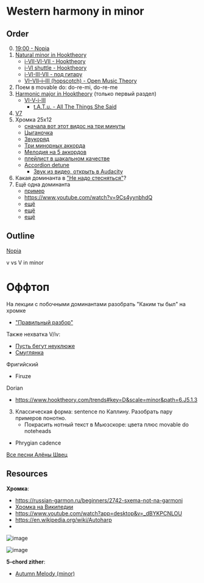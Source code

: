 # Western harmony in minor

## Order

0. [19:00 - Nopia](https://www.youtube.com/watch?v=Ivuy9QYLFVY)
1. [Natural minor in Hooktheory](https://book-two.hooktheory.com/section/a-new-home-base)
   - [i-VII-VI-VII - Hooktheory](https://www.hooktheory.com/trends#key=A&scale=minor&path=1.7.6.7)
   - [i-VI shuttle - Hooktheory](https://www.hooktheory.com/trends#key=A&scale=minor&path=1.6.1.6.1)
   - [i-VI-III-VII - под гитару](https://www.youtube.com/watch?v=Rfsn3au--qo)
   - [VI–VII–i–III (hopscotch) - Open Music Theory](https://viva.pressbooks.pub/openmusictheory/chapter/4-chord-schemas/)
3. Поем в movable do: do-re-mi, do-re-me
2. [Harmonic major in Hooktheory](https://book-two.hooktheory.com/section/modal-mixture-in-minor) (только первый раздел)
   - [VI-V-i-III](https://www.hooktheory.com/trends#key=C&scale=minor&path=6.J5.1.3)
      - [t.A.T.u. - All The Things She Said](https://www.hooktheory.com/theorytab/view/tatu/all-the-things-she-said)
3. [V7](https://book-two.hooktheory.com/section/seventh-chords-extending-the-basic-chords)
3. Хромка 25х12
   - [сначала вот этот видос на три минуты](https://www.youtube.com/watch?v=zmFHms43eCE)
   - [Цыганочка](https://www.youtube.com/watch?v=3MxegQmK1_c)
   - [Звукоряд](https://youtu.be/bcmpXYzNmUs?si=vQCgyHyE9MQjRHHP)
   - [Три минорных аккорда](https://www.youtube.com/watch?v=2gjUpyAIh9A)
   - [Мелодия на 5 аккордов](https://youtu.be/Ldo4R6owZvc?si=kD8uJKRUx5zfv8Kt&t=213)
   - [плейлист в шакальном качестве](https://www.youtube.com/playlist?list=PLcmCL8fscI389sdlSrB3Ljz8uwSf0Ljel)
   - [Accordion detune](https://www.youtube.com/watch?v=Z9VzzHaopcc)
      - [Звук из видео, открыть в Audacity](https://dl.dropbox.com/scl/fi/w9xv4sb0gj8oqtao7cntd/Accordion-Buyer-s-Guide-Comparison-of-10-Musette-De-tunings-Dry-to-Wet-Z9VzzHaopcc-192k-1694525395.mp3?rlkey=0qsew7228x9g1xlunpmsu2kgl&dl=1)
4. Какая доминанта в ["Не надо стесняться"](https://nns.i-m-i.ru/)?
5. Ещё одна доминанта
   - [пример](https://dl.dropboxusercontent.com/scl/fi/0br2vcz9an5qpdufzzntl/m.mp3?rlkey=vovgskrwlc65r79my2m2kafjk&dl=0)
   - https://www.youtube.com/watch?v=9Cs4yynbhdQ
   - [ещё](https://www.youtube.com/watch?v=p7Kc35wxdAs)
   - [ещё](https://www.youtube.com/watch?v=JxHrDGKddWU)
   - [ещё](https://www.youtube.com/watch?v=e43MDRKbD0g)


## Outline

[Nopia](https://www.youtube.com/watch?v=Ivuy9QYLFVY)

v vs V in minor

# Оффтоп

На лекции с побочными доминантами разобрать "Каким ты был" на хромке
- ["Правильный разбор"](https://www.youtube.com/watch?v=pcDpHjJvaOA)

Также нехватка V/iv:
- [Пусть бегут неуклюже](https://www.youtube.com/watch?v=DKBhmD-1E6g)
- [Смуглянка](https://www.youtube.com/watch?v=h0sjqR_zH14)

Фригийский
- Firuze

Dorian
- https://www.hooktheory.com/trends#key=D&scale=minor&path=6.J5.1.3

3. Классическая форма: sentence по Каплину. Разобрать пару примеров понотно.
   - Покрасить нотный текст в Мьюзскоре: цвета плюс movable do noteheads

- Phrygian cadence

[Все песни Алёны Швец](https://www.youtube.com/watch?v=To7Ulep-NTI)


## Resources

**Хромка**:
- https://russian-garmon.ru/beginners/2742-sxema-not-na-garmoni
- [Хромка на Википедии](https://ru.wikipedia.org/wiki/%D0%A5%D1%80%D0%BE%D0%BC%D0%BA%D0%B0)
- https://www.youtube.com/watch?app=desktop&v=_dBYKPCNLOU
- https://en.wikipedia.org/wiki/Autoharp
- 
![image](https://github.com/vpavlenko/study-music/assets/1491908/0635b46c-c104-455a-b08f-2a84fb021b69)

![image](https://github.com/vpavlenko/study-music/assets/1491908/ca84507a-a34f-42e0-8776-8fbeda2a848c)


**5-chord zither**:
- [Autumn Melody (minor)](https://www.youtube.com/watch?v=Q2p7nir0scM)
